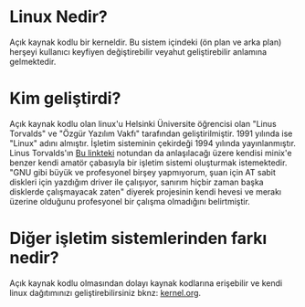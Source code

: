 # Linux Nedir?
Açık kaynak kodlu bir kerneldir. Bu sistem içindeki (ön plan ve arka plan) herşeyi kullanıcı keyfiyen değiştirebilir veyahut geliştirebilir anlamına gelmektedir.



# Kim geliştirdi?
Açık kaynak kodlu olan linux'u Helsinki Üniversite öğrencisi olan "Linus Torvalds" ve "Özgür Yazılım Vakfı" tarafından geliştirilmiştir. 1991 yılında ise "Linux" adını almıştır. İşletim sisteminin çekirdeği 1994 yılında yayınlanmıştır. Linus Torvalds'ın <a href="https://www.cs.cmu.edu/~awb/linux.history.html">Bu linkteki</a> notundan da anlaşılacağı üzere kendisi minix'e benzer kendi amatör çabasıyla bir işletim sistemi oluşturmak istemektedir. "GNU gibi büyük ve profesyonel birşey yapmıyorum, şuan için AT sabit diskleri için yazdığım driver ile çalışıyor, sanırım hiçbir zaman başka disklerde çalışmayacak zaten" diyerek projesinin kendi hevesi ve merakı üzerine olduğunu profesyonel bir çalışma olmadığını belirtmiştir.



# Diğer işletim sistemlerinden farkı nedir?
Açık kaynak kodlu olmasından dolayı kaynak kodlarına erişebilir ve kendi linux dağıtımınızı geliştirebilirsiniz bknz: <a href="https://www.kernel.org/">kernel.org</a>.
